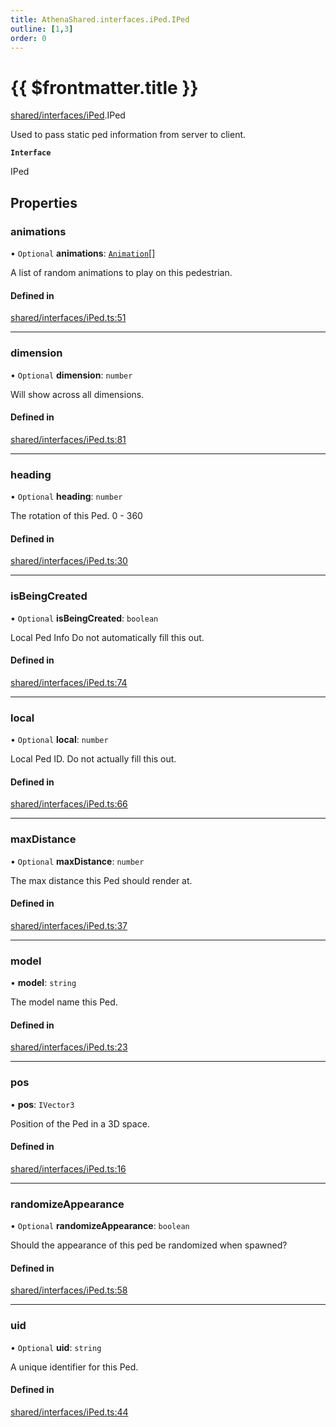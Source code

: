 ```yaml
---
title: AthenaShared.interfaces.iPed.IPed
outline: [1,3]
order: 0
---
```


# {{ $frontmatter.title }}


[shared/interfaces/iPed](../modules/shared_interfaces_iPed.md).IPed

Used to pass static ped information from server to client.

**`Interface`**

IPed

## Properties

### animations

• `Optional` **animations**: [`Animation`](shared_interfaces_animation_Animation.md)[]

A list of random animations to play on this pedestrian.

#### Defined in

[shared/interfaces/iPed.ts:51](https://github.com/Stuyk/altv-athena/blob/90cd63d/src/core/shared/interfaces/iPed.ts#L51)

___

### dimension

• `Optional` **dimension**: `number`

Will show across all dimensions.

#### Defined in

[shared/interfaces/iPed.ts:81](https://github.com/Stuyk/altv-athena/blob/90cd63d/src/core/shared/interfaces/iPed.ts#L81)

___

### heading

• `Optional` **heading**: `number`

The rotation of this Ped. 0 - 360

#### Defined in

[shared/interfaces/iPed.ts:30](https://github.com/Stuyk/altv-athena/blob/90cd63d/src/core/shared/interfaces/iPed.ts#L30)

___

### isBeingCreated

• `Optional` **isBeingCreated**: `boolean`

Local Ped Info
Do not automatically fill this out.

#### Defined in

[shared/interfaces/iPed.ts:74](https://github.com/Stuyk/altv-athena/blob/90cd63d/src/core/shared/interfaces/iPed.ts#L74)

___

### local

• `Optional` **local**: `number`

Local Ped ID.
Do not actually fill this out.

#### Defined in

[shared/interfaces/iPed.ts:66](https://github.com/Stuyk/altv-athena/blob/90cd63d/src/core/shared/interfaces/iPed.ts#L66)

___

### maxDistance

• `Optional` **maxDistance**: `number`

The max distance this Ped should render at.

#### Defined in

[shared/interfaces/iPed.ts:37](https://github.com/Stuyk/altv-athena/blob/90cd63d/src/core/shared/interfaces/iPed.ts#L37)

___

### model

• **model**: `string`

The model name this Ped.

#### Defined in

[shared/interfaces/iPed.ts:23](https://github.com/Stuyk/altv-athena/blob/90cd63d/src/core/shared/interfaces/iPed.ts#L23)

___

### pos

• **pos**: `IVector3`

Position of the Ped in a 3D space.

#### Defined in

[shared/interfaces/iPed.ts:16](https://github.com/Stuyk/altv-athena/blob/90cd63d/src/core/shared/interfaces/iPed.ts#L16)

___

### randomizeAppearance

• `Optional` **randomizeAppearance**: `boolean`

Should the appearance of this ped be randomized when spawned?

#### Defined in

[shared/interfaces/iPed.ts:58](https://github.com/Stuyk/altv-athena/blob/90cd63d/src/core/shared/interfaces/iPed.ts#L58)

___

### uid

• `Optional` **uid**: `string`

A unique identifier for this Ped.

#### Defined in

[shared/interfaces/iPed.ts:44](https://github.com/Stuyk/altv-athena/blob/90cd63d/src/core/shared/interfaces/iPed.ts#L44)
